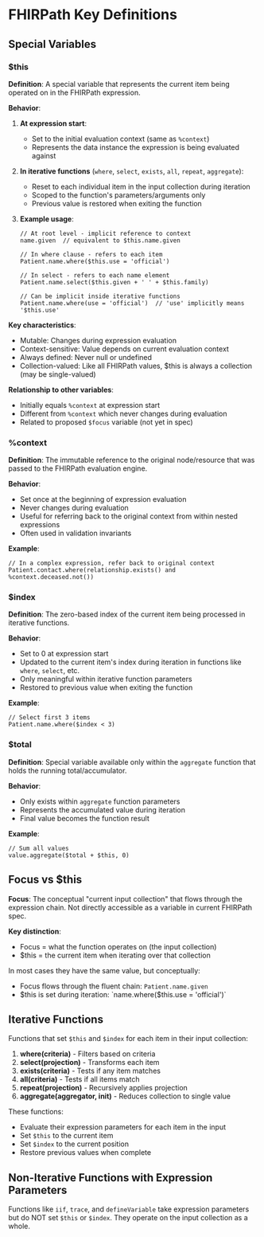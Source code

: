 # FHIRPath Key Definitions

## Special Variables

### $this

**Definition**: A special variable that represents the current item being operated on in the FHIRPath expression.

**Behavior**:

1. **At expression start**: 
   - Set to the initial evaluation context (same as `%context`)
   - Represents the data instance the expression is being evaluated against

2. **In iterative functions** (`where`, `select`, `exists`, `all`, `repeat`, `aggregate`):
   - Reset to each individual item in the input collection during iteration
   - Scoped to the function's parameters/arguments only
   - Previous value is restored when exiting the function

3. **Example usage**:
   ```fhirpath
   // At root level - implicit reference to context
   name.given  // equivalent to $this.name.given
   
   // In where clause - refers to each item
   Patient.name.where($this.use = 'official')
   
   // In select - refers to each name element
   Patient.name.select($this.given + ' ' + $this.family)
   
   // Can be implicit inside iterative functions
   Patient.name.where(use = 'official')  // 'use' implicitly means '$this.use'
   ```

**Key characteristics**:
- Mutable: Changes during expression evaluation
- Context-sensitive: Value depends on current evaluation context
- Always defined: Never null or undefined
- Collection-valued: Like all FHIRPath values, $this is always a collection (may be single-valued)

**Relationship to other variables**:
- Initially equals `%context` at expression start
- Different from `%context` which never changes during evaluation
- Related to proposed `$focus` variable (not yet in spec)

### %context

**Definition**: The immutable reference to the original node/resource that was passed to the FHIRPath evaluation engine.

**Behavior**:
- Set once at the beginning of expression evaluation
- Never changes during evaluation
- Useful for referring back to the original context from within nested expressions
- Often used in validation invariants

**Example**:
```fhirpath
// In a complex expression, refer back to original context
Patient.contact.where(relationship.exists() and %context.deceased.not())
```

### $index

**Definition**: The zero-based index of the current item being processed in iterative functions.

**Behavior**:
- Set to 0 at expression start
- Updated to the current item's index during iteration in functions like `where`, `select`, etc.
- Only meaningful within iterative function parameters
- Restored to previous value when exiting the function

**Example**:
```fhirpath
// Select first 3 items
Patient.name.where($index < 3)
```

### $total

**Definition**: Special variable available only within the `aggregate` function that holds the running total/accumulator.

**Behavior**:
- Only exists within `aggregate` function parameters
- Represents the accumulated value during iteration
- Final value becomes the function result

**Example**:
```fhirpath
// Sum all values
value.aggregate($total + $this, 0)
```

## Focus vs $this

**Focus**: The conceptual "current input collection" that flows through the expression chain. Not directly accessible as a variable in current FHIRPath spec.

**Key distinction**:
- Focus = what the function operates on (the input collection)
- $this = the current item when iterating over that collection

In most cases they have the same value, but conceptually:
- Focus flows through the fluent chain: `Patient.name.given`
- $this is set during iteration: `name.where($this.use = 'official')`

## Iterative Functions

Functions that set `$this` and `$index` for each item in their input collection:

1. **where(criteria)** - Filters based on criteria
2. **select(projection)** - Transforms each item
3. **exists(criteria)** - Tests if any item matches
4. **all(criteria)** - Tests if all items match
5. **repeat(projection)** - Recursively applies projection
6. **aggregate(aggregator, init)** - Reduces collection to single value

These functions:
- Evaluate their expression parameters for each item in the input
- Set `$this` to the current item
- Set `$index` to the current position
- Restore previous values when complete

## Non-Iterative Functions with Expression Parameters

Functions like `iif`, `trace`, and `defineVariable` take expression parameters but do NOT set `$this` or `$index`. They operate on the input collection as a whole.